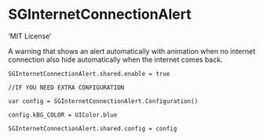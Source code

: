 # SGInternetConnectionAlert

‘MIT License’

A warning that shows an alert automatically with animation when no internet connection also hide automatically when the internet comes back.

`SGInternetConnectionAlert.shared.enable = true`
        
`//IF YOU NEED EXTRA CONFIGURATION`

`var config = SGInternetConnectionAlert.Configuration()`

`config.kBG_COLOR = UIColor.blue`

`SGInternetConnectionAlert.shared.config = config`
